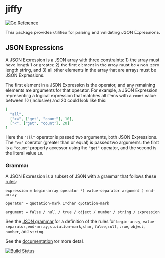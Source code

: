# jiffy

[![Go Reference](https://pkg.go.dev/badge/github.com/tschaub/jiffy.svg)](https://pkg.go.dev/github.com/tschaub/jiffy)

This package provides utilities for parsing and validating JSON Expressions.

## JSON Expressions

A JSON Expression is a JSON array with three constraints: 1) the array must have length 1 or
greater, 2) the first element in the array must be a non-zero length string, and 3) all other
elements in the array that are arrays must be JSON Expressions.

The first element in a JSON Expression is the operator, and any remaining elements are
arguments for that operator.  For example, a JSON Expression representing a logical
expression that matches all items with a `count` value between 10 (inclusive) and 20 could look like this:

```json
[
  "all",
  [">=", ["get", "count"], 10],
  ["<", ["get", "count"], 20]
]
```

Here the `"all"` operator is passed two arguments, both JSON Expressions.  The `">="` operator
(greater than or equal) is passed two arguments: the first is a `"count"` property accessor using the `"get"` operator, and the second is the literal value `10`.

### Grammar

A JSON Expression is a subset of JSON with a grammar that follows these [rules](https://en.wikipedia.org/wiki/Augmented_Backus%E2%80%93Naur_form):

	expression = begin-array operator *( value-separator argument ) end-array

	operator = quotation-mark 1*char quotation-mark

	argument = false / null / true / object / number / string / expression

See the [JSON grammar](https://tools.ietf.org/html/rfc8259) for a definition of the
rules for `begin-array`, `value-separator`, `end-array`, `quotation-mark`, `char`, `false`, `null`,
`true`, `object`, `number`, and `string`.

See the [documentation](https://pkg.go.dev/github.com/tschaub/jiffy) for more detail.

[![Build Status](https://travis-ci.org/tschaub/jiffy.svg?branch=master)](https://travis-ci.org/tschaub/jiffy)
